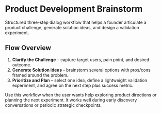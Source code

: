 # Product Development Brainstorm

Structured three-step dialog workflow that helps a founder articulate a product challenge, generate solution ideas, and design a validation experiment.

## Flow Overview

1. **Clarify the Challenge** – capture target users, pain point, and desired outcome.
2. **Generate Solution Ideas** – brainstorm several options with pros/cons framed around the problem.
3. **Prioritize and Plan** – select one idea, define a lightweight validation experiment, and agree on the next step plus success metric.

Use this workflow when the user wants help exploring product directions or planning the next experiment. It works well during early discovery conversations or periodic strategic checkpoints.
